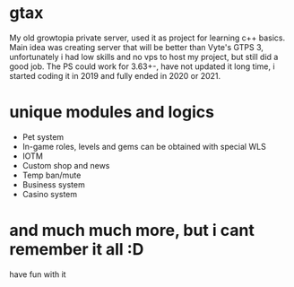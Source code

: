 # gtax
My old growtopia private server, used it as project for learning c++ basics.
Main idea was creating server that will be better than Vyte's GTPS 3, unfortunately i had low skills and no vps to host my project, but still did a good job.
The PS could work for 3.63+-, have not updated it long time, i started coding it in 2019 and fully ended in 2020 or 2021.
# unique modules and logics
* Pet system
* In-game roles, levels and gems can be obtained with special WLS
* IOTM
* Custom shop and news
* Temp ban/mute
* Business system
* Casino system
# and much much more, but i cant remember it all :D
have fun with it

